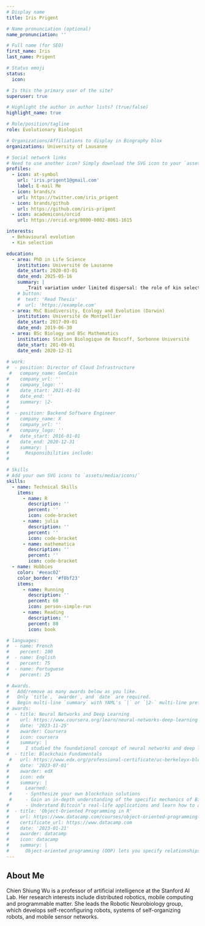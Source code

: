 ```yaml
---
# Display name
title: Iris Prigent

# Name pronunciation (optional)
name_pronunciation: ''

# Full name (for SEO)
first_name: Iris
last_name: Prigent

# Status emoji
status:
  icon: 

# Is this the primary user of the site?
superuser: true

# Highlight the author in author lists? (true/false)
highlight_name: true

# Role/position/tagline
role: Evolutionary Biologist

# Organizations/Affiliations to display in Biography blox
organizations: University of Lausanne

# Social network links
# Need to use another icon? Simply download the SVG icon to your `assets/media/icons/` folder.
profiles:
  - icon: at-symbol
    url: 'iris.prigent1@gmail.com'
    label: E-mail Me
  - icon: brands/x
    url: https://twitter.com/iris_prigent
  - icon: brands/github
    url: https://github.com/iris-prigent
  - icon: academicons/orcid
    url: https://orcid.org/0000-0002-8061-1615

interests:
  - Behavioural evolution
  - Kin selection

education:
  - area: PhD in Life Science
    institution: Université de Lausanne
    date_start: 2020-03-01
    date_end: 2025-05-16
    summary: |
       _Trait variation under limited dispersal: the role of kin selection_. Supervised by [Charles Mullon](https://www.unil.ch/dee/en/home/menuguid/people/group-leaders/prof-charles-mullon.html).
    # button:
    #  text: 'Read Thesis'
    #  url: 'https://example.com'
  - area: MsC Biodiversity, Ecology and Evolution (Darwin)
    institution: Université de Montpellier
    date_start: 2017-09-01
    date_end: 2019-06-30
  - area: BSc Biology and BSc Mathematics
    institution: Station Biologique de Roscoff, Sorbonne Université
    date_start: 201-09-01
    date_end: 2020-12-31
   
# work:
#  - position: Director of Cloud Infrastructure
 #   company_name: GenCoin
#    company_url: ''
#    company_logo: ''
#    date_start: 2021-01-01
#    date_end: ''
#    summary: |2-
#      
#  - position: Backend Software Engineer
#    company_name: X
#    company_url: ''
#    company_logo: ''
 #   date_start: 2016-01-01
#    date_end: 2020-12-31
#    summary: |
#      Responsibilities include:
#      

# Skills
# Add your own SVG icons to `assets/media/icons/`
skills:
  - name: Technical Skills
    items:
      - name: R
        description: ''
        percent: ''
        icon: code-bracket
      - name: julia
        description: ''
        percent: ''
        icon: code-bracket
      - name: mathematica
        description: ''
        percent: ''
        icon: code-bracket
  - name: Hobbies
    color: '#eeac02'
    color_border: '#f0bf23'
    items:
      - name: Running
        description: ''
        percent: 60
        icon: person-simple-run
      - name: Reading
        description: ''
        percent: 80
        icon: book

# languages:
#  - name: French
#    percent: 100
#  - name: English
#    percent: 75
#  - name: Portuguese
#    percent: 25

# Awards.
#   Add/remove as many awards below as you like.
#   Only `title`, `awarder`, and `date` are required.
#   Begin multi-line `summary` with YAML's `|` or `|2-` multi-line prefix and indent 2 spaces below.
# awards:
#  - title: Neural Networks and Deep Learning
#    url: https://www.coursera.org/learn/neural-networks-deep-learning
#    date: '2023-11-25'
#    awarder: Coursera
#    icon: coursera
#    summary: |
#      I studied the foundational concept of neural networks and deep learning. By the end, I was familiar with the significant technological trends driving the rise of deep learning; build, train, and apply fully connected deep neural networks; implement efficient (vectorized) neural networks; identify key parameters in a neural network’s architecture; and apply deep learning to your own applications.
#  - title: Blockchain Fundamentals
 #   url: https://www.edx.org/professional-certificate/uc-berkeleyx-blockchain-fundamentals
#    date: '2023-07-01'
#    awarder: edX
#    icon: edx
#    summary: |
#      Learned:
 #     - Synthesize your own blockchain solutions
 #     - Gain an in-depth understanding of the specific mechanics of Bitcoin
#      - Understand Bitcoin’s real-life applications and learn how to attack and destroy Bitcoin, Ethereum, smart contracts and Dapps, and alternatives to Bitcoin’s Proof-of-Work consensus algorithm
#  - title: 'Object-Oriented Programming in R'
#    url: https://www.datacamp.com/courses/object-oriented-programming-with-s3-and-r6-in-r
#    certificate_url: https://www.datacamp.com
#    date: '2023-01-21'
#    awarder: datacamp
#    icon: datacamp
#    summary: |
#      Object-oriented programming (OOP) lets you specify relationships between functions and the objects that they can act on, helping you manage complexity in your code. This is an intermediate level course, providing an introduction to OOP, using the S3 and R6 systems. S3 is a great day-to-day R programming tool that simplifies some of the functions that you write. R6 is especially useful for industry-specific analyses, working with web APIs, and building GUIs.
---
```


## About Me

Chien Shiung Wu is a professor of artificial intelligence at the Stanford AI Lab. Her research interests include distributed robotics, mobile computing and programmable matter. She leads the Robotic Neurobiology group, which develops self-reconfiguring robots, systems of self-organizing robots, and mobile sensor networks.
